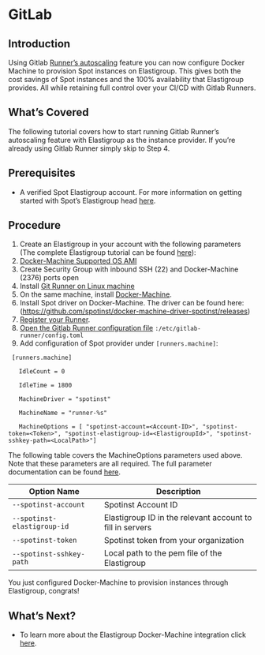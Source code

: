 # GitLab

## Introduction

Using Gitlab [Runner’s autoscaling](https://docs.gitlab.com/runner/executors/docker_machine.html) feature you can now configure Docker Machine to provision Spot instances on Elastigroup. This gives both the cost savings of Spot instances and the 100% availability that Elastigroup provides. All while retaining full control over your CI/CD with Gitlab Runners.

## What’s Covered

The following tutorial covers how to start running Gitlab Runner’s autoscaling feature with Elastigroup as the instance provider. If you’re already using Gitlab Runner simply skip to Step 4.

## Prerequisites

* A verified Spot Elastigroup account. For more information on getting started with Spot’s Elastigroup head [here](https://spot.io/products/elastigroup/).

## Procedure

1. Create an Elastigroup in your account with the following parameters (The complete Elastigroup tutorial can be found [here](https://docs.spot.io/elastigroup-for-aws/tutorials/create-an-elastigroup-from-scratch/)):
2. [Docker-Machine Supported OS AMI](https://docs.docker.com/machine/drivers/os-base/)
3. Create Security Group with inbound SSH (22) and Docker-Machine (2376) ports open
4. Install [Git Runner on Linux machine](https://docs.gitlab.com/runner/install/index.html)
5. On the same machine, install [Docker-Machine](https://docs.docker.com/machine/install-machine/).
6. Install Spot driver on Docker-Machine. The driver can be found here:
(https://github.com/spotinst/docker-machine-driver-spotinst/releases)
7. [Register your Runner](https://docs.gitlab.com/runner/register/index.html#gnu-linux).
8. [Open the Gitlab Runner configuration file](https://docs.gitlab.com/runner/configuration/advanced-configuration.html)
`:/etc/gitlab-runner/config.toml`
9. Add configuration of Spot provider under `[runners.machine]`:

```
 [runners.machine]
﻿
   IdleCount = 0
﻿
   IdleTime = 1800
﻿
   MachineDriver = "spotinst"
﻿
   MachineName = "runner-%s"
﻿
   MachineOptions = [ "spotinst-account=<Account-ID>", "spotinst-token=<Token>", "spotinst-elastigroup-id=<ElastigroupId>", "spotinst-sshkey-path=<LocalPath>"]
   ```

The following table covers the MachineOptions parameters used above. Note that these parameters are all required. The full parameter documentation can be found [here](https://github.com/spotinst/docker-machine-driver-spotinst).

| Option Name | Description |
|-------------|------------|
| `--spotinst-account`| Spotinst Account ID |
| `--spotinst-elastigroup-id` | Elastigroup ID in the relevant account to fill in servers |
| `--spotinst-token` | Spotinst token from your organization |
| `--spotinst-sshkey-path` | Local path to the pem file of the Elastigroup |

You just configured Docker-Machine to provision instances through Elastigroup, congrats!

## What’s Next?

* To learn more about the Elastigroup Docker-Machine integration click [here](https://github.com/spotinst/docker-machine-driver-spotinst).
